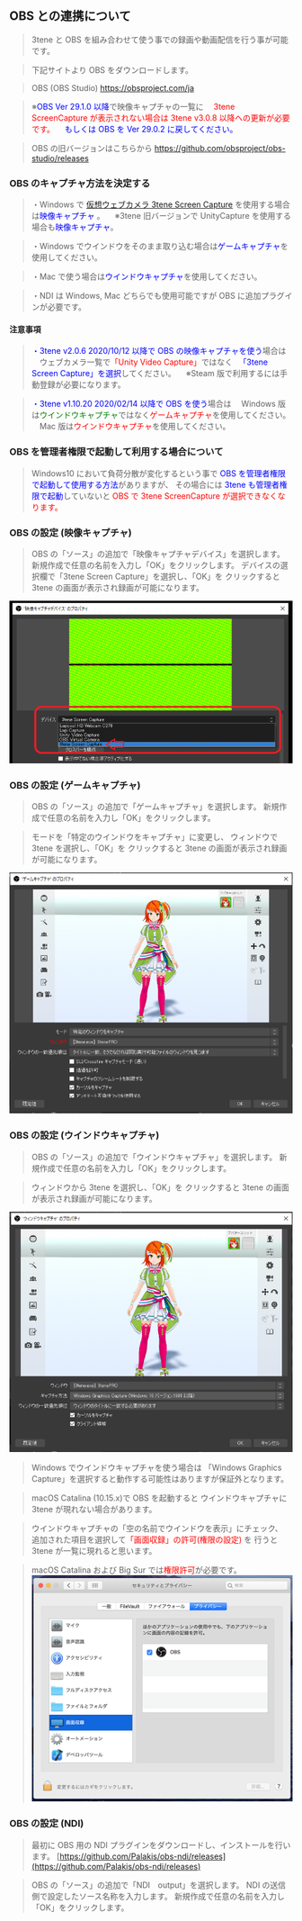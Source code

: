 ## OBS との連携について

>3tene と OBS を組み合わせて使う事での録画や動画配信を行う事が可能です。

>下記サイトより OBS をダウンロードします。

>OBS (OBS Studio)
>https://obsproject.com/ja

>※<font color="Blue">OBS Ver 29.1.0 以降</font>で映像キャプチャの一覧に
>　<font color="Red">3tene ScreenCapture が表示されない場合は 3tene v3.0.8 以降への更新が必要です。</font>
>　<font color="Blue">もしくは OBS を Ver 29.0.2 に戻してください。</font>

>OBS の旧バージョンはこちらから
>https://github.com/obsproject/obs-studio/releases


### OBS のキャプチャ方法を決定する

>・Windows で [仮想ウェブカメラ 3tene Screen Capture](#VirtualWebCamera.md) を使用する場合は<font color="Blue">映像キャプチャ</font> 。
>　※3tene 旧バージョンで UnityCapture を使用する場合も<font color="Blue">映像キャプチャ</font>。


>・Windows でウインドウをそのまま取り込む場合は<font color="Blue">ゲームキャプチャ</font>を使用してください。

>・Mac で使う場合は<font color="Blue">ウインドウキャプチャ</font>を使用してください。

>・NDI は Windows, Mac どちらでも使用可能ですが OBS に追加プラグインが必要です。


#### 注意事項

><font color="Blue">・3tene v2.0.6 2020/10/12 以降で OBS の映像キャプチャを使う</font>場合は
>　ウェブカメラ一覧で<font color="Red">「Unity Video Capture」</font>ではなく
>　<font color="Blue">「3tene Screen Capture」を選択</font>してください。
>　※Steam 版で利用するには手動登録が必要になります。

><font color="Blue">・3tene v1.10.20 2020/02/14 以降で OBS を使う</font>場合は
>　Windows 版は<font color="Green">ウインドウキャプチャ</font>ではなく<font color="Red">ゲームキャプチャ</font>を使用してください。
>　Mac 版は<font color="Red">ウインドウキャプチャ</font>を使用してください。


### OBS を管理者権限で起動して利用する場合について

>Windows10 において負荷分散が変化するという事で
><font color="Blue">OBS を管理者権限で起動して使用する方法</font>がありますが、
>その場合には <font color="Blue">3tene も管理者権限で起動</font>していないと
><font color="Red">OBS で 3tene ScreenCapture が選択できなくなります。</font>


### OBS の設定 (映像キャプチャ)

>OBS の「ソース」の追加で「映像キャプチャデバイス」を選択します。
>新規作成で任意の名前を入力し「OK」をクリックします。
>デバイスの選択欄で「3tene Screen Capture」を選択し、「OK」を
>クリックすると 3tene の画面が表示され録画が可能になります。

![画像](image/obs_02.png "")


### OBS の設定 (ゲームキャプチャ)

>OBS の「ソース」の追加で「ゲームキャプチャ」を選択します。
>新規作成で任意の名前を入力し「OK」をクリックします。

>モードを「特定のウインドウをキャプチャ」に変更し、
>ウィンドウで 3tene を選択し、「OK」を
>クリックすると 3tene の画面が表示され録画が可能になります。

![画像](image/obs_01.png "")


### OBS の設定 (ウインドウキャプチャ)

>OBS の「ソース」の追加で「ウインドウキャプチャ」を選択します。
>新規作成で任意の名前を入力し「OK」をクリックします。

>ウィンドウから 3tene を選択し、「OK」を
>クリックすると 3tene の画面が表示され録画が可能になります。

![画像](image/obs_03.png "")

>Windows でウインドウキャプチャを使う場合は
>「Windows Graphics Capture」を選択すると動作する可能性はありますが保証外となります。

>macOS Catalina (10.15.x)で OBS を起動すると
>ウインドウキャプチャに 3tene が現れない場合があります。

>ウインドウキャプチャの「空の名前でウインドウを表示」にチェック、
>追加された項目を選択して<font color="Red">「画面収録」の許可(権限の設定)</font> を
>行うと 3tene が一覧に現れると思います。

>macOS Catalina および Big Sur では<font color="Red">権限許可</font>が必要です。
>![画像](image/obs_04.png "")


### OBS の設定 (NDI)

>最初に OBS 用の NDI プラグインをダウンロードし、インストールを行います。
>[https://github.com/Palakis/obs-ndi/releases](https://github.com/Palakis/obs-ndi/releases)

>OBS の「ソース」の追加で「NDI　output」を選択します。
>NDI の送信側で設定したソース名称を入力します。
>新規作成で任意の名前を入力し「OK」をクリックします。

